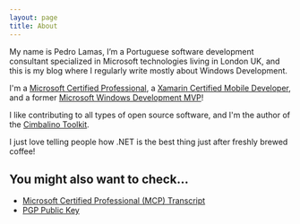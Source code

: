 ```yaml
---
layout: page
title: About
---
```


My name is Pedro Lamas, I’m a Portuguese software development consultant specialized in Microsoft technologies living in London UK, and this is my blog where I regularly write mostly about Windows Development.

I'm a [Microsoft Certified Professional](mcp-transcript), a [Xamarin Certified Mobile Developer](/2017/07/24/xamarin-certified-mobile-developer), and a former [Microsoft Windows Development MVP](/2017/03/02/awarded-microsoft-windows-development-mvp-2017)!

I like contributing to all types of open source software, and I'm the author of the [Cimbalino Toolkit](http://cimbalino.org).

I just love telling people how .NET is the best thing just after freshly brewed coffee!

## You might also want to check...

- [Microsoft Certified Professional (MCP) Transcript](mcp-transcript)
- [PGP Public Key](pgp-public-key)
